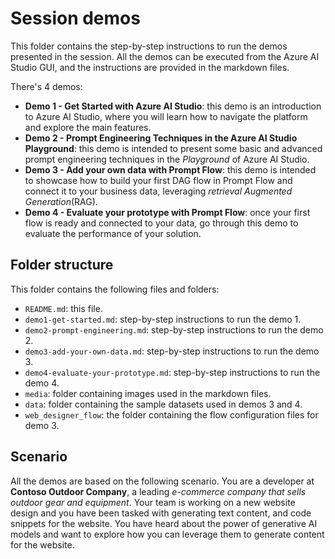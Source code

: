 # Session demos

This folder contains the step-by-step instructions to run the demos presented in the session. All the demos can be executed from the Azure AI Studio GUI, and the instructions are provided in the markdown files.

There's 4 demos:

- **Demo 1 - Get Started with Azure AI Studio**: this demo is an introduction to Azure AI Studio, where you will learn how to navigate the platform and explore the main features.
- **Demo 2 - Prompt Engineering Techniques in the Azure AI Studio Playground**: this demo is intended to present some basic and advanced prompt engineering techniques in the *Playground* of Azure AI Studio.
- **Demo 3 - Add your own data with Prompt Flow**: this demo is intended to showcase how to build your first DAG flow in Prompt Flow and connect it to your business data, leveraging *retrieval Augmented Generation*(RAG).
- **Demo 4 - Evaluate your prototype with Prompt Flow**: once your first flow is ready and connected to your data, go through this demo to evaluate the performance of your solution.

## Folder structure

This folder contains the following files and folders:

- `README.md`: this file.
- `demo1-get-started.md`: step-by-step instructions to run the demo 1.
- `demo2-prompt-engineering.md`: step-by-step instructions to run the demo 2.
- `demo3-add-your-own-data.md`: step-by-step instructions to run the demo 3.
- `demo4-evaluate-your-prototype.md`: step-by-step instructions to run the demo 4.
- `media`: folder containing images used in the markdown files.
- `data`: folder containing the sample datasets used in demos 3 and 4.
- `web_designer_flow`: the folder containing the flow configuration files for demo 3. 

## Scenario

All the demos are based on the following scenario.
You are a developer at **Contoso Outdoor Company**, a leading *e-commerce company that sells outdoor gear and equipment*. Your team is working on a new website design and you have been tasked with generating text content, and code snippets for the website. You have heard about the power of generative AI models and want to explore how you can leverage them to generate content for the website.
